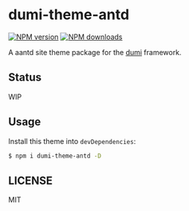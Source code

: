 # dumi-theme-antd

[![NPM version](https://img.shields.io/npm/v/dumi-theme-antd.svg?style=flat)](https://npmjs.org/package/dumi-theme-antd)
[![NPM downloads](http://img.shields.io/npm/dm/dumi-theme-antd.svg?style=flat)](https://npmjs.org/package/dumi-theme-antd)

A aantd site theme package for the [dumi](https://d.umijs.org) framework.

## Status

WIP

## Usage

Install this theme into `devDependencies`:

```bash
$ npm i dumi-theme-antd -D
```

## LICENSE

MIT
